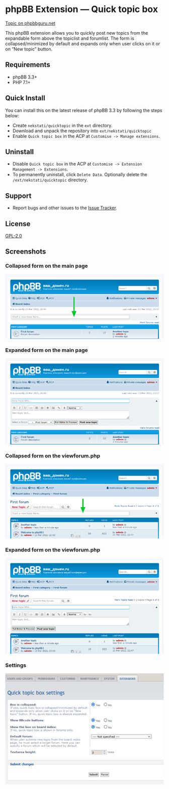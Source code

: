 # phpBB Extension — Quick topic box

[Topic on phpbbguru.net](https://www.phpbbguru.net/community/viewtopic.php?t=51186)

This phpBB extension allows you to quickly post new topics from the expandable form above the topiclist and forumlist. The form is collapsed/minimized by default and expands only when user clicks on it or on “New topic” button.

## Requirements

* phpBB 3.3+
* PHP 7.1+

## Quick Install

You can install this on the latest release of phpBB 3.3 by following the steps below:

* Create `nekstati/quicktopic` in the `ext` directory.
* Download and unpack the repository into `ext/nekstati/quicktopic`
* Enable `Quick topic box` in the ACP at `Customise -> Manage extensions`.

## Uninstall

* Disable `Quick topic box` in the ACP at `Customise -> Extension Management -> Extensions`.
* To permanently uninstall, click `Delete Data`. Optionally delete the `/ext/nekstati/quicktopic` directory.

## Support

* Report bugs and other issues to the [Issue Tracker](https://github.com/nekstati/phpBB-QuickTopic/issues).

## License

[GPL-2.0](license.txt)

## Screenshots

### Collapsed form on the main page

![Collapsed form on the main page](/doc/index_collapsed.png)

### Expanded form on the main page

![Expanded form on the main page](/doc/index_expanded.png)

### Collapsed form on the viewforum.php

![Collapsed form on the viewforum.php](/doc/viewforum_collapsed.png)

### Expanded form on the viewforum.php

![Expanded form on the viewforum.php](/doc/viewforum_expanded.png)

### Settings

![Cutted post](/doc/acp.png)
